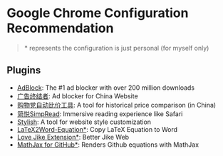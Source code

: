 # Google Chrome Configuration Recommendation

> \* represents the configuration is just personal (for myself only)

## Plugins

- [AdBlock](https://chrome.google.com/webstore/detail/adblock/gighmmpiobklfepjocnamgkkbiglidom):  The #1 ad blocker with over 200 million downloads
- [广告终结者](https://chrome.google.com/webstore/detail/%E5%B9%BF%E5%91%8A%E7%BB%88%E7%BB%93%E8%80%85/fpdnjdlbdmifoocedhkighhlbchbiikl): Ad blocker for China Website
- [购物党自动比价工具](https://chrome.google.com/webstore/detail/%E8%B4%AD%E7%89%A9%E5%85%9A%E8%87%AA%E5%8A%A8%E6%AF%94%E4%BB%B7%E5%B7%A5%E5%85%B7/jgphnjokjhjlcnnajmfjlacjnjkhleah): A tool for historical price comparison (in China)
- [简悦SimpRead](https://chrome.google.com/webstore/detail/simpread-reader-view/ijllcpnolfcooahcekpamkbidhejabll): Immersive reading experience like Safari
- [Stylish](https://chrome.google.com/webstore/detail/stylish-custom-themes-for/fjnbnpbmkenffdnngjfgmeleoegfcffe): A tool for website style customization
- [LaTeX2Word-Equation\*](https://chrome.google.com/webstore/detail/latex2word-equation/oicdodhdflfciojjhbhnhpeenbpfipfg): Copy LaTeX Equation to Word
- [Love Jike Extension*](https://chrome.google.com/webstore/detail/love-jike-extension/pnglcgpgmedjmknpknjedmkggedgdlpk): Better Jike Web
- [MathJax for GitHub*](https://chrome.google.com/webstore/detail/stylish-custom-themes-for/fjnbnpbmkenffdnngjfgmeleoegfcffe): Renders Github equations with MathJax

